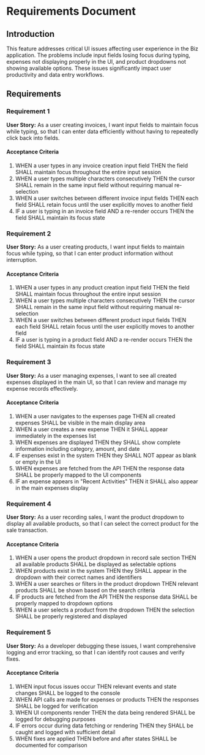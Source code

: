 # Requirements Document

## Introduction

This feature addresses critical UI issues affecting user experience in the Biz application. The problems include input fields losing focus during typing, expenses not displaying properly in the UI, and product dropdowns not showing available options. These issues significantly impact user productivity and data entry workflows.

## Requirements

### Requirement 1

**User Story:** As a user creating invoices, I want input fields to maintain focus while typing, so that I can enter data efficiently without having to repeatedly click back into fields.

#### Acceptance Criteria

1. WHEN a user types in any invoice creation input field THEN the field SHALL maintain focus throughout the entire input session
2. WHEN a user types multiple characters consecutively THEN the cursor SHALL remain in the same input field without requiring manual re-selection
3. WHEN a user switches between different invoice input fields THEN each field SHALL retain focus until the user explicitly moves to another field
4. IF a user is typing in an invoice field AND a re-render occurs THEN the field SHALL maintain its focus state

### Requirement 2

**User Story:** As a user creating products, I want input fields to maintain focus while typing, so that I can enter product information without interruption.

#### Acceptance Criteria

1. WHEN a user types in any product creation input field THEN the field SHALL maintain focus throughout the entire input session
2. WHEN a user types multiple characters consecutively THEN the cursor SHALL remain in the same input field without requiring manual re-selection
3. WHEN a user switches between different product input fields THEN each field SHALL retain focus until the user explicitly moves to another field
4. IF a user is typing in a product field AND a re-render occurs THEN the field SHALL maintain its focus state

### Requirement 3

**User Story:** As a user managing expenses, I want to see all created expenses displayed in the main UI, so that I can review and manage my expense records effectively.

#### Acceptance Criteria

1. WHEN a user navigates to the expenses page THEN all created expenses SHALL be visible in the main display area
2. WHEN a user creates a new expense THEN it SHALL appear immediately in the expenses list
3. WHEN expenses are displayed THEN they SHALL show complete information including category, amount, and date
4. IF expenses exist in the system THEN they SHALL NOT appear as blank or empty in the UI
5. WHEN expenses are fetched from the API THEN the response data SHALL be properly mapped to the UI components
6. IF an expense appears in "Recent Activities" THEN it SHALL also appear in the main expenses display

### Requirement 4

**User Story:** As a user recording sales, I want the product dropdown to display all available products, so that I can select the correct product for the sale transaction.

#### Acceptance Criteria

1. WHEN a user opens the product dropdown in record sale section THEN all available products SHALL be displayed as selectable options
2. WHEN products exist in the system THEN they SHALL appear in the dropdown with their correct names and identifiers
3. WHEN a user searches or filters in the product dropdown THEN relevant products SHALL be shown based on the search criteria
4. IF products are fetched from the API THEN the response data SHALL be properly mapped to dropdown options
5. WHEN a user selects a product from the dropdown THEN the selection SHALL be properly registered and displayed

### Requirement 5

**User Story:** As a developer debugging these issues, I want comprehensive logging and error tracking, so that I can identify root causes and verify fixes.

#### Acceptance Criteria

1. WHEN input focus issues occur THEN relevant events and state changes SHALL be logged to the console
2. WHEN API calls are made for expenses or products THEN the responses SHALL be logged for verification
3. WHEN UI components render THEN the data being rendered SHALL be logged for debugging purposes
4. IF errors occur during data fetching or rendering THEN they SHALL be caught and logged with sufficient detail
5. WHEN fixes are applied THEN before and after states SHALL be documented for comparison